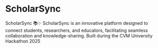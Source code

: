 # ScholarSync
ScholarSync 📚✨ ScholarSync is an innovative platform designed to connect students, researchers, and educators, facilitating seamless collaboration and knowledge-sharing. Built during the CVM University Hackathon 2025
